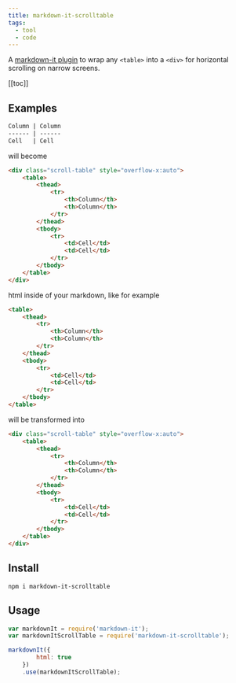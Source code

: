 ```yaml
---
title: markdown-it-scrolltable
tags: 
  - tool
  - code
---
```

A [markdown-it plugin](https://www.npmjs.com/package/markdown-it-scrolltable) to wrap any `<table>` into a `<div>` for horizontal scrolling on narrow screens.

[[toc]]

## Examples

```md
Column | Column
------ | ------
Cell   | Cell
```

will become

```html
<div class="scroll-table" style="overflow-x:auto">
    <table>
        <thead>
            <tr>
                <th>Column</th>
                <th>Column</th>
            </tr>
        </thead>
        <tbody>
            <tr>
                <td>Cell</td>
                <td>Cell</td>
            </tr>
        </tbody>
    </table>
</div>
```

html inside of your markdown, like for example

```html
<table>
    <thead>
        <tr>
            <th>Column</th>
            <th>Column</th>
        </tr>
    </thead>
    <tbody>
        <tr>
            <td>Cell</td>
            <td>Cell</td>
        </tr>
    </tbody>
</table>
```

will be transformed into

```html
<div class="scroll-table" style="overflow-x:auto">
    <table>
        <thead>
            <tr>
                <th>Column</th>
                <th>Column</th>
            </tr>
        </thead>
        <tbody>
            <tr>
                <td>Cell</td>
                <td>Cell</td>
            </tr>
        </tbody>
    </table>
</div>
```

## Install

```shell
npm i markdown-it-scrolltable
```

## Usage

```js
var markdownIt = require('markdown-it');
var markdownItScrollTable = require('markdown-it-scrolltable');

markdownIt({
        html: true
    })
    .use(markdownItScrollTable);
```
